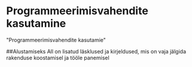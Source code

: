 # Programmeerimisvahendite kasutamine

"Programmeerimisvahendite kasutamie"

##Alustamiseks
All on lisatud läsklused ja kirjeldused, mis on vaja jälgida rakenduse koostamisel ja tööle panemisel

###